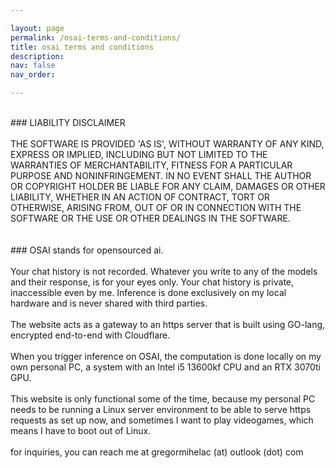 ```yaml
---

layout: page
permalink: /osai-terms-and-conditions/
title: osai terms and conditions
description:
nav: false
nav_order: 

---
```

<br>
### LIABILITY DISCLAIMER<br>
<br>
THE SOFTWARE IS PROVIDED 'AS IS', WITHOUT WARRANTY OF ANY KIND, EXPRESS OR
IMPLIED, INCLUDING BUT NOT LIMITED TO THE WARRANTIES OF MERCHANTABILITY,
FITNESS FOR A PARTICULAR PURPOSE AND NONINFRINGEMENT. IN NO EVENT SHALL THE
AUTHOR OR COPYRIGHT HOLDER BE LIABLE FOR ANY CLAIM, DAMAGES OR OTHER
LIABILITY, WHETHER IN AN ACTION OF CONTRACT, TORT OR OTHERWISE, ARISING FROM,
OUT OF OR IN CONNECTION WITH THE SOFTWARE OR THE USE OR OTHER DEALINGS IN THE SOFTWARE.<br>
<br>
<br>
### OSAI stands for opensourced ai.<br>
<br>
Your chat history is not recorded. Whatever you write to any of the models and their response, is for your eyes only. 
Your chat history is private, inaccessible even by me. Inference is done exclusively on my local hardware and is never shared with third parties.<br>
<br>
The website acts as a gateway to an https server that is built using GO-lang, encrypted end-to-end with Cloudflare. <br>
<br>
When you trigger inference on OSAI, the computation is done locally on my own personal PC, a system with an Intel i5 13600kf CPU and an RTX 3070ti GPU.<br>
<br>
This website is only functional some of the time, because my personal PC needs to be running a Linux server environment to be able to serve https requests as set up now, and sometimes I want to play videogames, which means I have to boot out of Linux.<br>
<br>
for inquiries, you can reach me at gregormihelac (at) outlook (dot) com
